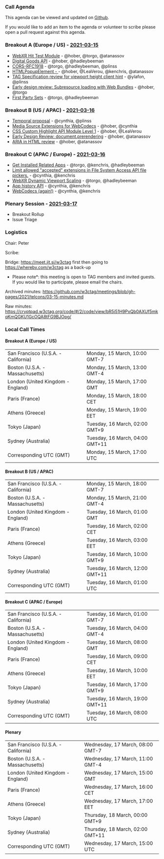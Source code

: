 ### Call Agenda

This agenda can be viewed and updated on [Github](https://github.com/w3ctag/meetings/blob/gh-pages/2021/telcons/03-15-agenda.md).

If you would like to add an item to the agenda or volunteer to scribe please open a pull request against this agenda.

### Breakout A (Europe / US) - [2021-03-15](https://www.timeanddate.com/worldclock/converter.html?iso=20210315T170000&p1=224&p2=43&p3=136&p4=195&p5=26&p6=248&p7=240)

* [WebXR Hit Test Module](https://github.com/w3ctag/design-reviews/issues/463) - @hober, @torgo, @atanassov
* [Digital Goods API](https://github.com/w3ctag/design-reviews/issues/571) - @hober, @hadleybeeman
* [CORS-RFC1918](https://github.com/w3ctag/design-reviews/issues/572) - @torgo, @hadleybeeman, @plinss
* [HTMLPopupElement - <popup>](https://github.com/w3ctag/design-reviews/issues/599) - @hober, @LeaVerou, @kenchris, @atanassov
* [TAG Specification review for viewport height client hint](https://github.com/w3ctag/design-reviews/issues/615) - @ylafon, @plinss
* [Early design review: Subresource loading with Web Bundles](https://github.com/w3ctag/design-reviews/issues/616) - @hober, @torgo
* [First Party Sets](https://github.com/w3ctag/design-reviews/issues/342) - @torgo, @hadleybeeman

### Breakout B (US / APAC) - [2021-03-16](https://www.timeanddate.com/worldclock/converter.html?iso=20210316T010000&p1=224&p2=43&p3=136&p4=195&p5=26&p6=248&p7=240)

* [Temporal proposal](https://github.com/w3ctag/design-reviews/issues/311) - @cynthia, @plinss
* [Media Source Extensions for WebCodecs](https://github.com/w3ctag/design-reviews/issues/576) - @hober, @cynthia
* [CSS Custom Highlight API Module Level 1](https://github.com/w3ctag/design-reviews/issues/584) - @hober, @LeaVerou
* [Early Design Review: document.prerendering](https://github.com/w3ctag/design-reviews/issues/613) - @hober, @atanassov
* [ARIA in HTML review](https://github.com/w3ctag/design-reviews/issues/614) - @hober, @atanassov

### Breakout C (APAC / Europe) - [2021-03-16](https://www.timeanddate.com/worldclock/converter.html?iso=20210316T080000&p1=224&p2=43&p3=136&p4=195&p5=26&p6=248&p7=240)

* [Get Installed Related Apps](https://github.com/w3ctag/design-reviews/issues/436) - @torgo, @kenchris, @hadleybeeman
* [Limit allowed "accepted" extensions in File System Access API file pickers.](https://github.com/w3ctag/design-reviews/issues/580) - @cynthia, @kenchris
* [WebXR Dynamic Viewport Scaling](https://github.com/w3ctag/design-reviews/issues/588) - @torgo, @hadleybeeman
* [App history API](https://github.com/w3ctag/design-reviews/issues/605) - @cynthia, @kenchris
* [WebCodecs (again!)](https://github.com/w3ctag/design-reviews/issues/612) - @cynthia, @kenchris

### Plenary Session - [2021-03-17](https://www.timeanddate.com/worldclock/converter.html?iso=20210317T150000&p1=224&p2=43&p3=136&p4=195&p5=26&p6=248&p7=240)

* Breakout Rollup
* Issue Triage

### Logistics

Chair: Peter

Scribe:

Bridge: https://meet.jit.si/w3ctag first then going to https://whereby.com/w3ctag as a back-up

* Please note*: this meeting is open to TAG members and invited guests. If you would like to participate, please email the chairs.

Archived minutes: https://github.com/w3ctag/meetings/blob/gh-pages/2021/telcons/03-15-minutes.md

Raw minutes: https://cryptpad.w3ctag.org/code/#/2/code/view/bR5i51H9PxQb0AXUf5mkqKmQGKU1GcOQA8tFG9BJOpg/


### Local Call Times

#### Breakout A (Europe / US)

<table>
<tr><td> San Francisco (U.S.A. - California) <td> Monday, 15 March, 10:00 GMT-7</td></tr>
<tr><td> Boston (U.S.A. - Massachusetts) <td> Monday, 15 March, 13:00 GMT-4</td></tr>
<tr><td> London (United Kingdom - England) <td> Monday, 15 March, 17:00 GMT</td></tr>
<tr><td> Paris (France) <td> Monday, 15 March, 18:00 CET</td></tr>
<tr><td> Athens (Greece) <td> Monday, 15 March, 19:00 EET</td></tr>
<tr><td> Tokyo (Japan) <td> Tuesday, 16 March, 02:00 GMT+9</td></tr>
<tr><td> Sydney (Australia) <td> Tuesday, 16 March, 04:00 GMT+11</td></tr>
<tr><td> Corresponding UTC (GMT) <td> Monday, 15 March, 17:00 UTC</td></tr>
</table>

#### Breakout B (US / APAC)

<table>
<tr><td> San Francisco (U.S.A. - California) <td> Monday, 15 March, 18:00 GMT-7</td></tr>
<tr><td> Boston (U.S.A. - Massachusetts) <td> Monday, 15 March, 21:00 GMT-4</td></tr>
<tr><td> London (United Kingdom - England) <td> Tuesday, 16 March, 01:00 GMT</td></tr>
<tr><td> Paris (France) <td> Tuesday, 16 March, 02:00 CET</td></tr>
<tr><td> Athens (Greece) <td> Tuesday, 16 March, 03:00 EET</td></tr>
<tr><td> Tokyo (Japan) <td> Tuesday, 16 March, 10:00 GMT+9</td></tr>
<tr><td> Sydney (Australia) <td> Tuesday, 16 March, 12:00 GMT+11</td></tr>
<tr><td> Corresponding UTC (GMT) <td> Tuesday, 16 March, 01:00 UTC</td></tr>
</table>

#### Breakout C (APAC / Europe)

<table>
<tr><td> San Francisco (U.S.A. - California) <td> Tuesday, 16 March, 01:00 GMT-7</td></tr>
<tr><td> Boston (U.S.A. - Massachusetts) <td> Tuesday, 16 March, 04:00 GMT-4</td></tr>
<tr><td> London (United Kingdom - England) <td> Tuesday, 16 March, 08:00 GMT</td></tr>
<tr><td> Paris (France) <td> Tuesday, 16 March, 09:00 CET</td></tr>
<tr><td> Athens (Greece) <td> Tuesday, 16 March, 10:00 EET</td></tr>
<tr><td> Tokyo (Japan) <td> Tuesday, 16 March, 17:00 GMT+9</td></tr>
<tr><td> Sydney (Australia) <td> Tuesday, 16 March, 19:00 GMT+11</td></tr>
<tr><td> Corresponding UTC (GMT) <td> Tuesday, 16 March, 08:00 UTC</td></tr>
</table>

#### Plenary

<table>
<tr><td> San Francisco (U.S.A. - California) <td> Wednesday, 17 March, 08:00 GMT-7</td></tr>
<tr><td> Boston (U.S.A. - Massachusetts) <td> Wednesday, 17 March, 11:00 GMT-4</td></tr>
<tr><td> London (United Kingdom - England) <td> Wednesday, 17 March, 15:00 GMT</td></tr>
<tr><td> Paris (France) <td> Wednesday, 17 March, 16:00 CET</td></tr>
<tr><td> Athens (Greece) <td> Wednesday, 17 March, 17:00 EET</td></tr>
<tr><td> Tokyo (Japan) <td> Thursday, 18 March, 00:00 GMT+9</td></tr>
<tr><td> Sydney (Australia) <td> Thursday, 18 March, 02:00 GMT+11</td></tr>
<tr><td> Corresponding UTC (GMT) <td> Wednesday, 17 March, 15:00 UTC</td></tr>
</table>
